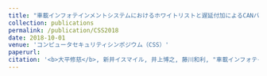 ```yaml
---
title: "車載インフォテインメントシステムにおけるホワイトリストと遅延付加によるCANバス上のDoS攻撃緩和手法,"
collection: publications
permalink: /publication/CSS2018
date: 2018-10-01
venue: 'コンピュータセキュリティシンポジウム（CSS）'
paperurl: 
citation: '<b>大平修慈</b>, 新井イスマイル, 井上博之, 藤川和利, "車載インフォテインメントシステムにおけるホワイトリストと遅延付加によるCANバス上のDoS攻撃緩和手法," コンピュータセキュリティシンポジウム2018論文集, pp.1128-1133, Oct. 2018.'
---
```

